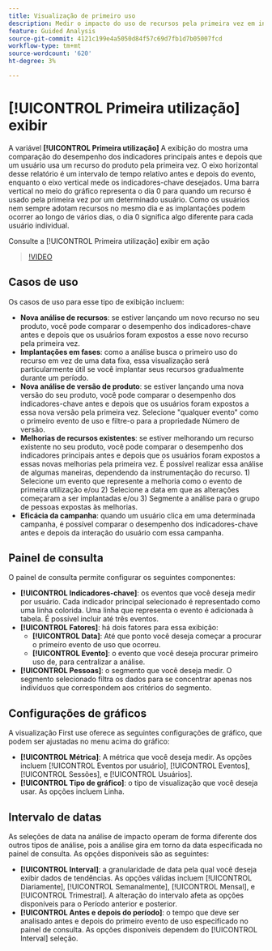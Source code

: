 ```yaml
---
title: Visualização de primeiro uso
description: Medir o impacto do uso de recursos pela primeira vez em indicadores-chave.
feature: Guided Analysis
source-git-commit: 4121c199e4a5050d84f57c69d7fb1d7b05007fcd
workflow-type: tm+mt
source-wordcount: '620'
ht-degree: 3%

---
```


# [!UICONTROL Primeira utilização] exibir

A variável **[!UICONTROL Primeira utilização]** A exibição do mostra uma comparação do desempenho dos indicadores principais antes e depois que um usuário usa um recurso do produto pela primeira vez. O eixo horizontal desse relatório é um intervalo de tempo relativo antes e depois do evento, enquanto o eixo vertical mede os indicadores-chave desejados. Uma barra vertical no meio do gráfico representa o dia 0 para quando um recurso é usado pela primeira vez por um determinado usuário. Como os usuários nem sempre adotam recursos no mesmo dia e as implantações podem ocorrer ao longo de vários dias, o dia 0 significa algo diferente para cada usuário individual.

Consulte a [!UICONTROL Primeira utilização] exibir em ação

>[!VIDEO](https://video.tv.adobe.com/v/3421661/?learn=on)

## Casos de uso

Os casos de uso para esse tipo de exibição incluem:

* **Nova análise de recursos**: se estiver lançando um novo recurso no seu produto, você pode comparar o desempenho dos indicadores-chave antes e depois que os usuários foram expostos a esse novo recurso pela primeira vez.
* **Implantações em fases**: como a análise busca o primeiro uso do recurso em vez de uma data fixa, essa visualização será particularmente útil se você implantar seus recursos gradualmente durante um período.
* **Nova análise de versão de produto**: se estiver lançando uma nova versão do seu produto, você pode comparar o desempenho dos indicadores-chave antes e depois que os usuários foram expostos a essa nova versão pela primeira vez. Selecione &quot;qualquer evento&quot; como o primeiro evento de uso e filtre-o para a propriedade Número de versão.
* **Melhorias de recursos existentes**: se estiver melhorando um recurso existente no seu produto, você pode comparar o desempenho dos indicadores principais antes e depois que os usuários foram expostos a essas novas melhorias pela primeira vez. É possível realizar essa análise de algumas maneiras, dependendo da instrumentação do recurso. 1) Selecione um evento que represente a melhoria como o evento de primeira utilização e/ou 2) Selecione a data em que as alterações começaram a ser implantadas e/ou 3) Segmente a análise para o grupo de pessoas expostas às melhorias.
* **Eficácia da campanha**: quando um usuário clica em uma determinada campanha, é possível comparar o desempenho dos indicadores-chave antes e depois da interação do usuário com essa campanha.

## Painel de consulta

O painel de consulta permite configurar os seguintes componentes:

* **[!UICONTROL Indicadores-chave]**: os eventos que você deseja medir por usuário. Cada indicador principal selecionado é representado como uma linha colorida. Uma linha que representa o evento é adicionada à tabela. É possível incluir até três eventos.
* **[!UICONTROL Fatores]**: há dois fatores para essa exibição:
   * **[!UICONTROL Data]**: Até que ponto você deseja começar a procurar o primeiro evento de uso que ocorreu.
   * **[!UICONTROL Evento]**: o evento que você deseja procurar primeiro uso de, para centralizar a análise.
* **[!UICONTROL Pessoas]**: o segmento que você deseja medir. O segmento selecionado filtra os dados para se concentrar apenas nos indivíduos que correspondem aos critérios do segmento.

## Configurações de gráficos

A visualização First use oferece as seguintes configurações de gráfico, que podem ser ajustadas no menu acima do gráfico:

* **[!UICONTROL Métrica]**: A métrica que você deseja medir. As opções incluem [!UICONTROL Eventos por usuário], [!UICONTROL Eventos], [!UICONTROL Sessões], e [!UICONTROL Usuários].
* **[!UICONTROL Tipo de gráfico]**: o tipo de visualização que você deseja usar. As opções incluem Linha.

## Intervalo de datas

As seleções de data na análise de impacto operam de forma diferente dos outros tipos de análise, pois a análise gira em torno da data especificada no painel de consulta. As opções disponíveis são as seguintes:

* **[!UICONTROL Interval]**: a granularidade de data pela qual você deseja exibir dados de tendências. As opções válidas incluem [!UICONTROL Diariamente], [!UICONTROL Semanalmente], [!UICONTROL Mensal], e [!UICONTROL Trimestral]. A alteração do intervalo afeta as opções disponíveis para o Período anterior e posterior.
* **[!UICONTROL Antes e depois do período]**: o tempo que deve ser analisado antes e depois do primeiro evento de uso especificado no painel de consulta. As opções disponíveis dependem do [!UICONTROL Interval] seleção.
